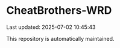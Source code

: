 # CheatBrothers-WRD

Last updated: 2025-07-02 10:45:43

This repository is automatically maintained.
